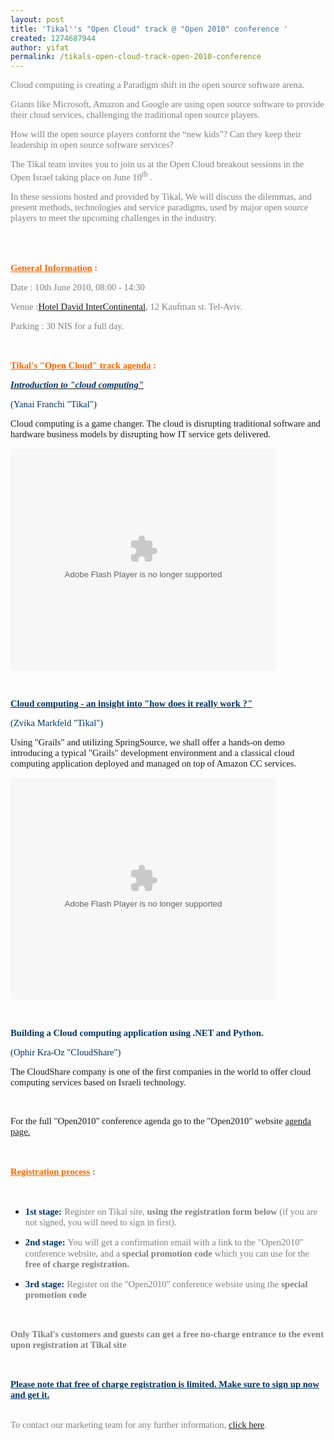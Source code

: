 ```yaml
---
layout: post
title: 'Tikal''s "Open Cloud" track @ "Open 2010" conference '
created: 1274687944
author: yifat
permalink: /tikals-open-cloud-track-open-2010-conference
---
```

<p><font color="#808080"><font face="Verdana"><font size="2" style="font-size: 11pt;">Cloud computing is creating a Paradigm shift in the open source software arena. </font></font></font></p>
<p><font color="#808080"><font face="Verdana"><font size="2" style="font-size: 11pt;">Giants like Microsoft, Amazon and Google are using open source software to provide their cloud services, challenging the traditional open source players. </font></font></font></p>
<p>
<meta http-equiv="content-type" content="text/html; charset=utf-8"><font color="#808080"><font face="Verdana"><font size="2" style="font-size: 11pt;">How will the open source players confornt the &ldquo;new kids&rdquo;? Can they keep their leadership in open source software services? </font></font></font>      </meta>
</p>
<p><font color="#808080"><font face="Verdana"><font size="2" style="font-size: 11pt;">The Tikal team invites you to join us at the Open Cloud breakout sessions in the Open Israel taking place on June 10<sup>th</sup> . </font></font></font></p>
<p><font color="#808080"><font face="Verdana"><font size="2" style="font-size: 11pt;">In these sessions hosted and provided by Tikal, We will discuss the dilemmas, and present methods, technologies and service paradigms, used by major open source players to meet the upcoming challenges in the industry. </font></font></font><br />
&nbsp;</p>
<p>&nbsp;</p>
<p><strong><font color="#ff6600"><font face="Verdana"><font size="2" style="font-size: 11pt;"><u>General Information</u></font></font></font></strong><strong><font color="#ff6600"><font size="2" style="font-size: 11pt;"> </font></font></strong><strong><font color="#ff6600"><font face="Verdana"><font size="2" style="font-size: 11pt;">:</font></font></font></strong></p>
<p><font color="#808080"><font face="Verdana"><font size="2" style="font-size: 11pt;">Date : 10th June 2010, 08:00 - 14:30 </font></font></font></p>
<p><font color="#808080"><font face="Verdana"><font size="2" style="font-size: 11pt;">Venue :<a href="http://www.ichotelsgroup.com/intercontinental/en/gb/home?clearQuickRes=true" target="_blank">Hotel David InterContinental</a>, 12 Kaufman st. Tel-Aviv.</font></font></font></p>
<p><font color="#808080"><font face="Verdana"><font size="2" style="font-size: 11pt;">Parking : 30 NIS for a full day.</font></font></font></p>
<p>&nbsp;</p>
<p><strong><font color="#ff6600"><font face="Verdana"><font size="2" style="font-size: 11pt;"><u>Tikal's &quot;Open Cloud&quot; track agenda</u></font></font></font></strong><strong><font color="#ff6600"><font size="2" style="font-size: 11pt;"> </font></font></strong><strong><font color="#ff6600"><font face="Verdana"><font size="2" style="font-size: 11pt;">:</font></font></font></strong></p>
<p><a href="http://www.tikalk.com/java/cloud-computing-presentation-openisrael2010"><font color="#003366"><font face="Verdana"><font size="2" style="font-size: 11pt;"><i><b>Introduction to &quot;cloud computing&quot;</b></i> </font></font></font></a></p>
<p><font color="#003366"><font face="Verdana"><font size="2" style="font-size: 11pt;">(Yanai Franchi &quot;Tikal&quot;)</font></font></font></p>
<p><font face="Verdana"><font size="2" style="font-size: 11pt;">Cloud computing is a game changer. The cloud is disrupting traditional software and hardware business models by disrupting how IT service gets delivered. </font></font></p>
<p><object height="355" width="425" id="__sse4483943">
<param name="movie" value="http://static.slidesharecdn.com/swf/ssplayer2.swf?doc=cloud-intro-100612133927-phpapp01&amp;rel=0&amp;stripped_title=cloud-intro" />
<param name="allowFullScreen" value="true" />
<param name="allowScriptAccess" value="always" /><embed height="355" width="425" name="__sse4483943" src="http://static.slidesharecdn.com/swf/ssplayer2.swf?doc=cloud-intro-100612133927-phpapp01&amp;rel=0&amp;stripped_title=cloud-intro" type="application/x-shockwave-flash" allowscriptaccess="always" allowfullscreen="true"></embed></object></p>
<p>&nbsp;</p>
<p><a href="http://www.tikalk.com/java/cloud-computing-insight-how-does-it-really-work"><strong><font color="#003366"><font face="Verdana"><font size="2" style="font-size: 11pt;">Cloud computing - an insight into &quot;how does it really work ?</font></font></font></strong><font color="#003366"><font face="Verdana"><font size="2" style="font-size: 11pt;"><i><b>&quot;</b></i></font></font></font></a><font color="#003366"><font size="2" style="font-size: 11pt;"> </font></font></p>
<p><font color="#003366"><font face="Verdana"><font size="2" style="font-size: 11pt;">(Zvika Markfeld &quot;Tikal&quot;)</font></font></font></p>
<p><font face="Verdana"><font size="2" style="font-size: 11pt;">Using &quot;Grails&quot; and utilizing SpringSource, we shall offer a hands-on demo introducing a typical &quot;Grails&quot; development environment and a classical cloud computing application deployed and managed on top of Amazon CC services. </font></font></p>
<p><object height="355" width="425" id="__sse4484515">
<param name="movie" value="http://static.slidesharecdn.com/swf/ssplayer2.swf?doc=rssovergrailsovercloudfactoryoveraws-100612154728-phpapp01&amp;stripped_title=cloud-computing-an-insight-into-how-does-it-really-work-4484515" />
<param name="allowFullScreen" value="true" />
<param name="allowScriptAccess" value="always" /><embed height="355" width="425" name="__sse4484515" src="http://static.slidesharecdn.com/swf/ssplayer2.swf?doc=rssovergrailsovercloudfactoryoveraws-100612154728-phpapp01&amp;stripped_title=cloud-computing-an-insight-into-how-does-it-really-work-4484515" type="application/x-shockwave-flash" allowscriptaccess="always" allowfullscreen="true"></embed></object></p>
<p>&nbsp;</p>
<p><strong><font color="#003366"><font face="Verdana"><font size="2" style="font-size: 11pt;">Building a Cloud computing application using .NET and Python. </font></font></font></strong></p>
<p><font color="#003366"><font face="Verdana"><font size="2" style="font-size: 11pt;">(Ophir Kra-Oz &quot;CloudShare&quot;)</font></font></font></p>
<p><font face="Verdana"><font size="2" style="font-size: 11pt;">The CloudShare company is one of the first companies in the world to offer cloud computing services based on Israeli technology. </font></font></p>
<p>&nbsp;</p>
<p><font face="Verdana"><font size="2" style="font-size: 11pt;">For the full &quot;Open2010&quot; conference agenda go to the &quot;Open2010&quot; website <a href="http://www.openisrael.co.il/tracks" target="_blank">agenda page.</a></font></font></p>
<p><font size="2" style="font-size: 11pt;">&nbsp;</font></p>
<p><strong><font color="#ff6600"><font face="Verdana"><font size="2" style="font-size: 11pt;"><u>Registration process</u></font></font></font></strong><strong><font color="#ff6600"><font size="2" style="font-size: 11pt;"> </font></font></strong><strong><font color="#ff6600"><font face="Verdana"><font size="2" style="font-size: 11pt;">:</font></font></font></strong></p>
<p><font size="2" style="font-size: 11pt;">&nbsp;</font></p>
<ul>
    <li>
    <p style="margin-bottom: 0in;"><strong><font color="#003366"><font face="Verdana"><font size="2" style="font-size: 11pt;">1st 	stage:</font></font></font></strong><font color="#808080"><font size="2" style="font-size: 11pt;"> 	</font></font><font color="#808080"><font face="Verdana"><font size="2" style="font-size: 11pt;">Register 	on Tikal site, </font></font></font><strong><font color="#808080"><font face="Verdana"><font size="2" style="font-size: 11pt;">using 	the registration form below </font></font></font></strong><font color="#808080"><font face="Verdana"><font size="2" style="font-size: 11pt;">(if 	you are not signed, you will need to sign in first). </font></font></font></p>
    </li>
    <li>
    <p style="margin-bottom: 0in;"><strong><font color="#003366"><font face="Verdana"><font size="2" style="font-size: 11pt;">2nd 	stage:</font></font></font></strong><strong><font color="#808080"><font size="2" style="font-size: 11pt;"> 	</font></font></strong><font color="#808080"><font face="Verdana"><font size="2" style="font-size: 11pt;">You 	will get a confirmation email with a link to the &quot;Open2010&quot; 	conference website, and a </font></font></font><strong><font color="#808080"><font face="Verdana"><font size="2" style="font-size: 11pt;">special 	promotion code</font></font></font></strong><font color="#808080"><font size="2" style="font-size: 11pt;"> 	</font></font><font color="#808080"><font face="Verdana"><font size="2" style="font-size: 11pt;">which 	you can use for the</font></font></font><strong><font color="#808080"><font size="2" style="font-size: 11pt;"> 	</font></font></strong><strong><font color="#808080"><font face="Verdana"><font size="2" style="font-size: 11pt;">free 	of charge registration.</font></font></font></strong></p>
    </li>
    <li>
    <p><strong><font color="#003366"><font face="Verdana"><font size="2" style="font-size: 11pt;">3rd 	stage:</font></font></font></strong><font color="#808080"><font size="2" style="font-size: 11pt;"> 	</font></font><font color="#808080"><font face="Verdana"><font size="2" style="font-size: 11pt;">Register 	on the &quot;Open2010&quot; conference website using the</font></font></font><font size="2" style="font-size: 11pt;"> 	</font><strong><font color="#808080"><font face="Verdana"><font size="2" style="font-size: 11pt;">special 	promotion code</font></font></font></strong></p>
    </li>
</ul>
<p><font size="2" style="font-size: 11pt;">&nbsp;</font></p>
<p><strong><font color="#808080"><font face="Verdana"><font size="2" style="font-size: 11pt;">Only Tikal's customers and guests can get a free no-charge entrance to the event upon registration at Tikal site</font></font></font></strong></p>
<p><font size="2" style="font-size: 11pt;">&nbsp;</font></p>
<p><strong><font color="#003366"><font face="Verdana"><font size="2" style="font-size: 11pt;"><u>Please note that free of charge registration is limited. Make sure to sign up now and get it.</u></font></font></font></strong></p>
<p><font color="#808080"><font face="Verdana"><font size="2" style="font-size: 11pt;"><br />
To contact our marketing team for any further information, <a href="../../../../../../Contact">click here</a>.</font></font></font></p>
<p><br />
&nbsp;</p>
